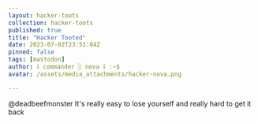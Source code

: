 ```yaml
---
layout: hacker-toots
collection: hacker-toots
published: true
title: "Hacker Tooted"
date: 2023-07-02T23:51:04Z
pinned: false
tags: [mastodon]
author: ⸸ commander ░ nova ⸸ :~$
avatar: /assets/media_attachments/hacker-nova.png

---
```


<p>@deadbeefmonster It&#39;s really easy to lose yourself and really hard to get it back</p>


